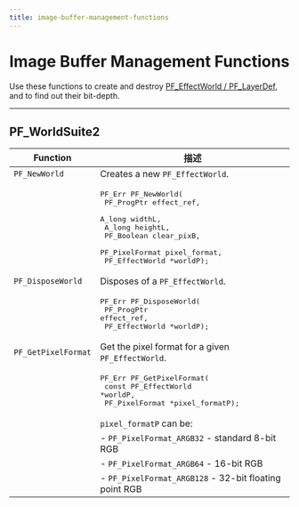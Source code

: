 ```yaml
---
title: image-buffer-management-functions
---
```

# Image Buffer Management Functions

Use these functions to create and destroy [PF_EffectWorld / PF_LayerDef](../../effect-basics/PF_EffectWorld), and to find out their bit-depth.

---

## PF_WorldSuite2

|      Function       |                                                                                                                   描述                                                                                                                   |
|---------------------|-------------------------------------------------------------------------------------------------------------------------------------------------------------------------------------------------------------------------------------------------|
| `PF_NewWorld`       | Creates a new `PF_EffectWorld`.                                                                                                                                                                                                                 |
|                     | <pre lang="cpp">PF_Err PF_NewWorld(<br/>  PF_ProgPtr      effect_ref,<br/>  A_long          widthL,<br/>  A_long          heightL,<br/>  PF_Boolean      clear_pixB,<br/>  PF_PixelFormat  pixel_format,<br/>  PF_EffectWorld  \*worldP);</pre> |
| `PF_DisposeWorld`   | Disposes of a `PF_EffectWorld`.                                                                                                                                                                                                                 |
|                     | <pre lang="cpp">PF_Err PF_DisposeWorld(<br/>  PF_ProgPtr      effect_ref,<br/>  PF_EffectWorld  \*worldP);</pre>                                                                                                                                |
| `PF_GetPixelFormat` | Get the pixel format for a given `PF_EffectWorld`.                                                                                                                                                                                              |
|                     | <pre lang="cpp">PF_Err PF_GetPixelFormat(<br/>  const PF_EffectWorld  \*worldP,<br/>  PF_PixelFormat        \*pixel_formatP);</pre>                                                                                                             |
|                     | `pixel_formatP` can be:                                                                                                                                                                                                                         |
|                     | - `PF_PixelFormat_ARGB32` - standard 8-bit RGB                                                                                                                                                                                                  |
|                     | - `PF_PixelFormat_ARGB64` - 16-bit RGB                                                                                                                                                                                                          |
|                     | - `PF_PixelFormat_ARGB128` - 32-bit floating point RGB                                                                                                                                                                                          |
